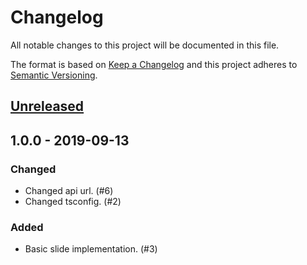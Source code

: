# Changelog
All notable changes to this project will be documented in this file.

The format is based on [Keep a Changelog](http://keepachangelog.com/en/1.0.0/)
and this project adheres to [Semantic Versioning](http://semver.org/spec/v2.0.0.html).

## [Unreleased]

## 1.0.0 - 2019-09-13
### Changed
* Changed api url. (#6)  
* Changed tsconfig. (#2)

### Added
* Basic slide implementation. (#3)

[Unreleased]: https://projects.task.gda.pl/biorepository/slide-workbench/compare/1.0.0...master

